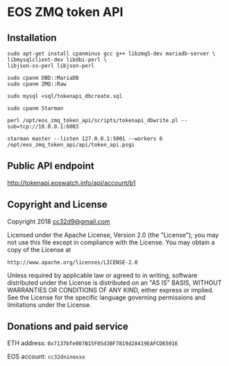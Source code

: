 # EOS ZMQ token API



## Installation

```
sudo apt-get install cpanminus gcc g++ libzmq5-dev mariadb-server \
libmysqlclient-dev libdbi-perl \
libjson-xs-perl libjson-perl

sudo cpanm DBD::MariaDB
sudo cpanm ZMQ::Raw

sudo mysql <sql/tokenapi_dbcreate.sql

sudo cpanm Starman

perl /opt/eos_zmq_token_api/scripts/tokenapi_dbwrite.pl --sub=tcp://10.0.0.1:6003

starman master --listen 127.0.0.1:5001 --workers 6 /opt/eos_zmq_token_api/api/token_api.psgi
```

## Public API endpoint

http://tokenapi.eoswatch.info/api/account/b1



## Copyright and License

Copyright 2018 cc32d9@gmail.com

Licensed under the Apache License, Version 2.0 (the "License");
you may not use this file except in compliance with the License.
You may obtain a copy of the License at

    http://www.apache.org/licenses/LICENSE-2.0

Unless required by applicable law or agreed to in writing, software
distributed under the License is distributed on an "AS IS" BASIS,
WITHOUT WARRANTIES OR CONDITIONS OF ANY KIND, either express or implied.
See the License for the specific language governing permissions and
limitations under the License.


## Donations and paid service

ETH address: `0x7137bfe007B15F05d3BF7819d28419EAFCD6501E`

EOS account: `cc32dninexxx`
